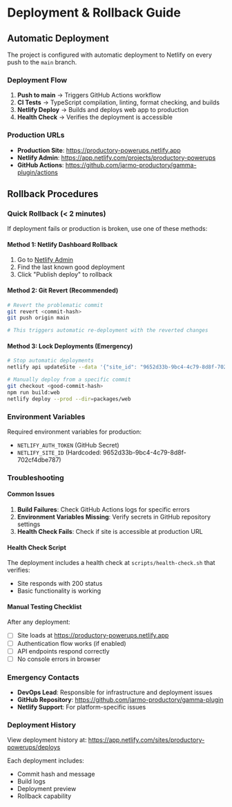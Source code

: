 # Deployment & Rollback Guide

## Automatic Deployment

The project is configured with automatic deployment to Netlify on every push to the `main` branch.

### Deployment Flow
1. **Push to main** → Triggers GitHub Actions workflow
2. **CI Tests** → TypeScript compilation, linting, format checking, and builds
3. **Netlify Deploy** → Builds and deploys web app to production
4. **Health Check** → Verifies the deployment is accessible

### Production URLs
- **Production Site**: https://productory-powerups.netlify.app
- **Netlify Admin**: https://app.netlify.com/projects/productory-powerups
- **GitHub Actions**: https://github.com/jarmo-productory/gamma-plugin/actions

## Rollback Procedures

### Quick Rollback (< 2 minutes)

If deployment fails or production is broken, use one of these methods:

#### Method 1: Netlify Dashboard Rollback
1. Go to [Netlify Admin](https://app.netlify.com/sites/productory-powerups/deploys)
2. Find the last known good deployment
3. Click "Publish deploy" to rollback

#### Method 2: Git Revert (Recommended)
```bash
# Revert the problematic commit
git revert <commit-hash>
git push origin main

# This triggers automatic re-deployment with the reverted changes
```

#### Method 3: Lock Deployments (Emergency)
```bash
# Stop automatic deployments
netlify api updateSite --data '{"site_id": "9652d33b-9bc4-4c79-8d8f-702cf4dbe787", "build_settings": {"stop_builds": true}}'

# Manually deploy from a specific commit
git checkout <good-commit-hash>
npm run build:web
netlify deploy --prod --dir=packages/web
```

### Environment Variables

Required environment variables for production:
- `NETLIFY_AUTH_TOKEN` (GitHub Secret)
- `NETLIFY_SITE_ID` (Hardcoded: 9652d33b-9bc4-4c79-8d8f-702cf4dbe787)

### Troubleshooting

#### Common Issues
1. **Build Failures**: Check GitHub Actions logs for specific errors
2. **Environment Variables Missing**: Verify secrets in GitHub repository settings
3. **Health Check Fails**: Check if site is accessible at production URL

#### Health Check Script
The deployment includes a health check at `scripts/health-check.sh` that verifies:
- Site responds with 200 status
- Basic functionality is working

#### Manual Testing Checklist
After any deployment:
- [ ] Site loads at https://productory-powerups.netlify.app
- [ ] Authentication flow works (if enabled)
- [ ] API endpoints respond correctly
- [ ] No console errors in browser

### Emergency Contacts
- **DevOps Lead**: Responsible for infrastructure and deployment issues
- **GitHub Repository**: https://github.com/jarmo-productory/gamma-plugin
- **Netlify Support**: For platform-specific issues

### Deployment History
View deployment history at: https://app.netlify.com/sites/productory-powerups/deploys

Each deployment includes:
- Commit hash and message
- Build logs
- Deployment preview
- Rollback capability